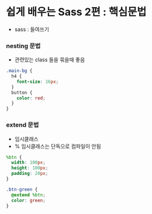 # 쉽게 배우는 Sass 2편 : 핵심문법

- sass : 들여쓰기

### nesting 문법

- 관련있는 class 들을 묶을때 좋음

```scss
.main-bg {
  h4 {
    font-size: 16px;
  }
  button {
    color: red;
  }
}
```

### extend 문법

- 임시클래스
- % 임시클래스는 단독으로 컴파일이 안됨

```scss
%btn {
  width: 100px;
  height: 100px;
  padding: 20px;
}

.btn-green {
  @extend %btn;
  color: green;
}
```
